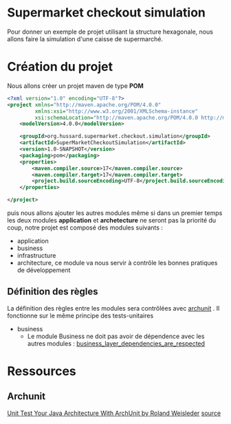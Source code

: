 # Supermarket checkout simulation
Pour donner un exemple de projet utilisant la structure hexagonale, nous allons faire la simulation d'une caisse de supermarché.

# Création du projet
Nous allons créer un projet maven de type **POM**
```xml
<?xml version="1.0" encoding="UTF-8"?>
<project xmlns="http://maven.apache.org/POM/4.0.0"
         xmlns:xsi="http://www.w3.org/2001/XMLSchema-instance"
         xsi:schemaLocation="http://maven.apache.org/POM/4.0.0 http://maven.apache.org/xsd/maven-4.0.0.xsd">
    <modelVersion>4.0.0</modelVersion>

    <groupId>org.hussard.supermarket.checkout.simulation</groupId>
    <artifactId>SuperMarketCheckoutSimulation</artifactId>
    <version>1.0-SNAPSHOT</version>
    <packaging>pom</packaging>
    <properties>
        <maven.compiler.source>17</maven.compiler.source>
        <maven.compiler.target>17</maven.compiler.target>
        <project.build.sourceEncoding>UTF-8</project.build.sourceEncoding>
    </properties>

</project>
```
puis nous allons ajouter les autres modules même si dans un premier temps les deux modules **application** et **archetecture** ne seront pas la priorité
du coup, notre projet est composé des modules suivants :
* application
* business
* infrastructure
* architecture, ce module va nous servir à contrôle les bonnes pratiques de développement

## Définition des règles
La définition des règles entre les modules sera contrôlées avec [archunit](https://www.archunit.org/) .
Il fonctionne sur le même principe des tests-unitaires

* business
  * Le module Business ne doit pas avoir de dépendence avec les autres modules : [business_layer_dependencies_are_respected](https://github.com/hussard38/SuperMarketCheckoutSimulation/blob/cdcc6d9c3ac55ce89d6ee7dc61443cdf7741e42d/architecture/src/test/java/org/hussard/supermarket/checkout/simulation/architecture/ArchitectureBusinessTest.java#L19)

# Ressources
## Archunit
[Unit Test Your Java Architecture With ArchUnit by Roland Weisleder](https://www.youtube.com/watch?v=ef0lUToWxI8)
[source](https://github.com/rweisleder/ArchUnit)

